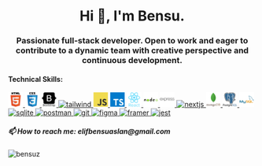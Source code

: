 <!-- <div style="background-image: url(https://thumbs.gfycat.com/TestyDisloyalChinchilla-size_restricted.gif); background-size: cover; height: 300px; text-align: center;"></div> -->
<h1 align="center">Hi 👋, I'm Bensu.</h1>
<h3 align="center">Passionate full-stack developer. Open to work and eager to contribute to a dynamic team with creative perspective and continuous development.</h3>


<h4 align="left">Technical Skills:</h4>
<p align="left">
<a href="https://www.w3.org/html/" target="_blank" rel="noreferrer" title="HTML"> <img src="https://raw.githubusercontent.com/devicons/devicon/master/icons/html5/html5-original-wordmark.svg" alt="html5" width="30" height="30"/> </a> 
<a href="https://www.w3schools.com/css/" target="_blank" rel="noreferrer" title="CSS"> <img src="https://raw.githubusercontent.com/devicons/devicon/master/icons/css3/css3-original-wordmark.svg" alt="css3" width="30" height="30"/> </a> 
<a href="https://getbootstrap.com" target="_blank" rel="noreferrer" title="Bootstrap"> <img src="https://raw.githubusercontent.com/devicons/devicon/master/icons/bootstrap/bootstrap-plain-wordmark.svg" alt="bootstrap" width="30" height="30"/> </a> 
<a href="https://tailwindcss.com/" target="_blank" rel="noreferrer" title="Tailwind"> <img src="https://www.vectorlogo.zone/logos/tailwindcss/tailwindcss-icon.svg" alt="tailwind" width="30" height="30"/> </a> 
<a href="https://developer.mozilla.org/en-US/docs/Web/JavaScript" target="_blank" rel="noreferrer" title="JavaScript"> <img src="https://raw.githubusercontent.com/devicons/devicon/master/icons/javascript/javascript-original.svg" alt="javascript" width="30" height="30"/> </a> 
  <a href="https://www.typescriptlang.org/" target="_blank" rel="noreferrer" title="Typescript"> <img src="https://raw.githubusercontent.com/devicons/devicon/master/icons/typescript/typescript-original.svg" alt="typescript" width="30" height="30"/> </a>
<a href="https://reactjs.org/" target="_blank" rel="noreferrer" title="React"> <img src="https://raw.githubusercontent.com/devicons/devicon/master/icons/react/react-original-wordmark.svg" alt="react" width="30" height="30"/> </a> 
<a href="https://nodejs.org" target="_blank" rel="noreferrer" title="Node.js"> <img src="https://raw.githubusercontent.com/devicons/devicon/master/icons/nodejs/nodejs-original-wordmark.svg" alt="nodejs" width="30" height="30"/> </a> 
<a href="https://expressjs.com" target="_blank" rel="noreferrer" title="Express.js"> <img src="https://raw.githubusercontent.com/devicons/devicon/master/icons/express/express-original-wordmark.svg" alt="express" width="30" height="30"/> </a> 
  <a href="https://nextjs.org/" target="_blank" rel="noreferrer" title="Next.js"> <img src="https://cdn.worldvectorlogo.com/logos/nextjs-2.svg" alt="nextjs" width="40" height="40"/> </a>
<a href="https://www.mongodb.com/" target="_blank" rel="noreferrer" title="MongoDb"> <img src="https://raw.githubusercontent.com/devicons/devicon/master/icons/mongodb/mongodb-original-wordmark.svg" alt="mongodb" width="30" height="30"/> </a> 
<a href="https://www.postgresql.org" target="_blank" rel="noreferrer" title="PostgreSQL"> <img src="https://raw.githubusercontent.com/devicons/devicon/master/icons/postgresql/postgresql-original-wordmark.svg" alt="postgresql" width="30" height="30"/> </a> 
<a href="https://www.mysql.com/" target="_blank" rel="noreferrer" title="MySQL"> <img src="https://raw.githubusercontent.com/devicons/devicon/master/icons/mysql/mysql-original-wordmark.svg" alt="mysql" width="30" height="30"/> </a> 
<a href="https://www.sqlite.org/" target="_blank" rel="noreferrer" title="SQLite"> <img src="https://www.vectorlogo.zone/logos/sqlite/sqlite-icon.svg" alt="sqlite" width="30" height="30"/> </a> 
<a href="https://postman.com" target="_blank" rel="noreferrer" title="Postman"> <img src="https://www.vectorlogo.zone/logos/getpostman/getpostman-icon.svg" alt="postman" width="30" height="30"/> </a> 
<a href="https://git-scm.com/" target="_blank" rel="noreferrer" title="Git"> <img src="https://www.vectorlogo.zone/logos/git-scm/git-scm-icon.svg" alt="git" width="30" height="30"/> </a> 
<a href="https://www.figma.com/" target="_blank" rel="noreferrer" title="Figma"> <img src="https://www.vectorlogo.zone/logos/figma/figma-icon.svg" alt="figma" width="30" height="30"/> </a> 
  <a href="https://www.framer.com/" target="_blank" rel="noreferrer" title="Framer Motion"> <img src="https://www.vectorlogo.zone/logos/framer/framer-icon.svg" alt="framer" width="30" height="30"/>
    <a href="https://jestjs.io" target="_blank" rel="noreferrer" title="Jest"> <img src="https://www.vectorlogo.zone/logos/jestjsio/jestjsio-icon.svg" alt="jest" width="40" height="40"/> </a>
</p>

<h5>📫 How to reach me: elifbensuaslan@gmail.com </h5>
<!-- <h5>Connect with me via Linked-in:</h5>
<p align="left">
<a href="https://linkedin.com/in/elif-bensu-zorlu-824a59244/" target="blank"><img align="center" src="https://raw.githubusercontent.com/rahuldkjain/github-profile-readme-generator/master/src/images/icons/Social/linked-in-alt.svg" alt="elif-bensu-zorlu-824a59244/" height="20" width="30" /></a>
</p> -->
<p><img align="left" src="https://github-readme-stats.vercel.app/api/top-langs?username=bensuz&show_icons=true&locale=en&layout=compact" alt="bensuz" /></p>

